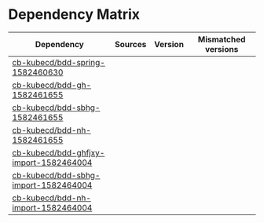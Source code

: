 # Dependency Matrix

Dependency | Sources | Version | Mismatched versions
---------- | ------- | ------- | -------------------
[cb-kubecd/bdd-spring-1582460630](https://github.com/cb-kubecd/bdd-spring-1582460630.git) |  | []() | 
[cb-kubecd/bdd-gh-1582461655](https://github.com/cb-kubecd/bdd-gh-1582461655.git) |  | []() | 
[cb-kubecd/bdd-sbhg-1582461655](https://github.com/cb-kubecd/bdd-sbhg-1582461655.git) |  | []() | 
[cb-kubecd/bdd-nh-1582461655](https://github.com/cb-kubecd/bdd-nh-1582461655.git) |  | []() | 
[cb-kubecd/bdd-ghfjxy-import-1582464004](https://github.com/cb-kubecd/bdd-ghfjxy-import-1582464004.git) |  | []() | 
[cb-kubecd/bdd-sbhg-import-1582464004](https://github.com/cb-kubecd/bdd-sbhg-import-1582464004.git) |  | []() | 
[cb-kubecd/bdd-nh-import-1582464004](https://github.com/cb-kubecd/bdd-nh-import-1582464004.git) |  | []() | 
